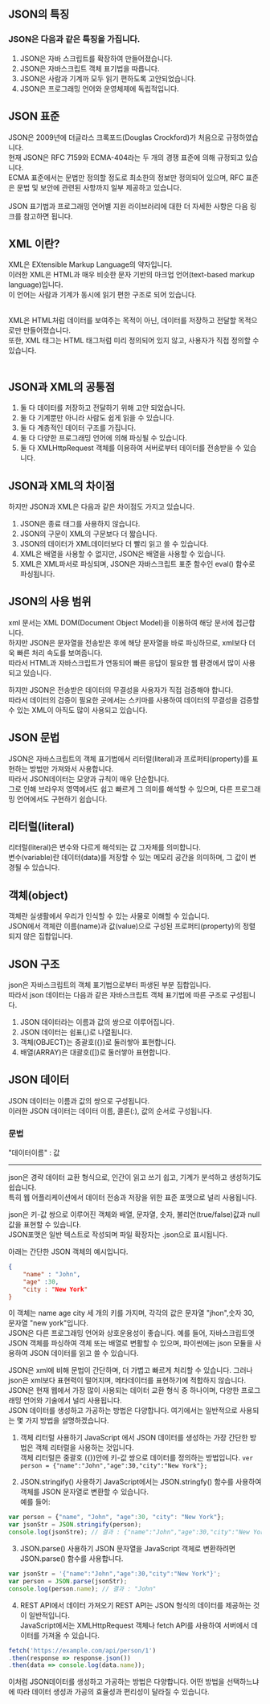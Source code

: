 ## JSON의 특징
### JSON은 다음과 같은 특징을 가집니다.
1. JSON은 자바 스크립트를 확장하여 만들어졌습니다.
2. JSON은 자바스크립트 객체 표기법을 따릅니다.
3. JSON은 사람과 기계까 모두 읽기 편하도록 고안되었습니다.
4. JSON은 프로그래밍 언어와 운영체제에 독립적입니다.

## JSON 표준
JSON은 2009년에 더글라스 크록포드(Douglas Crockford)가 처음으로 규정하였습니다. <br>
현재 JSON은 RFC 7159와 ECMA-404라는 두 개의 경쟁 표준에 의해 규정되고 있습니다. <br>
ECMA 표준에서는 문법만 정의할 정도로 최소한의 정보만 정의되어 있으며, RFC 표준은 문법 및 보안에 관련된 사항까지 일부 제공하고 있습니다.
<br><br>
JSON 표기법과 프로그래밍 언어별 지원 라이브러리에 대한 더 자세한 사항은 다음 링크를 참고하면 됩니다. <br>
## XML 이란?
XML은 EXtensible Markup Language의 약자입니다. <br>
이러한 XML은 HTML과 매우 비슷한 문자 기반의 마크업 언어(text-based markup language)입니다. <br>
이 언어는 사람과 기계가 동시에 읽기 편한 구조로 되어 있습니다. <br><br>

XML은 HTML처럼 데이터를 보여주는 목적이 아닌, 데이터를 저장하고 전달할 목적으로만 만들어졌습니다. <br>
또한, XML 태그는 HTML 태그처럼 미리 정의되어 있지 않고, 사용자가 직접 정의할 수 있습니다. <br> <br>

## JSON과 XML의 공통점
1. 둘 다 데이터를 저장하고 전달하기 위해 고안 되었습니다.
2. 둘 다 기계뿐만 아니라 사람도 쉽게 읽을 수 있습니다.
3. 둘 다 계층적인 데이터 구조를 가집니다.
4. 둘 다 다양한 프로그래밍 언어에 의해 파싱될 수 있습니다.
5. 둘 다 XMLHttpRequest 객체를 이용하여 서버로부터 데이터를 전송받을 수 있습니다.

## JSON과 XML의 차이점
하지만 JSON과 XML은 다음과 같은 차이점도 가지고 있습니다.
1. JSON은 종료 태그를 사용하지 않습니다.
2. JSON의 구문이 XML의 구문보다 더 짧습니다.
3. JSON의 데이터가 XML데이터보다 더 빨리 읽고 쓸 수 있습니다.
4. XML은 배열을 사용할 수 없지만, JSON은 배열을 사용할 수 있습니다.
5. XML은 XML파서로 파싱되며, JSON은 자바스크립트 표준 함수인 eval() 함수로 파싱됩니다.

## JSON의 사용 범위
xml 문서는 XML DOM(Document Object Model)을 이용하여 해당 문서에 접근합니다. <br>
하지만 JSON은 문자열을 전송받은 후에 해당 문자열을 바로 파싱하므로, xml보다 더욱 빠른 처리 속도를 보여줍니다. <br>
따라서 HTML과 자바스크립트가 연동되어 빠른 응답이 필요한 웹 환경에서 많이 사용되고 있습니다. <br>

하지만 JSON은 전송받은 데이터의 무결성을 사용자가 직접 검증해야 합니다. <br>
따라서 데이터의 검증이 필요한 곳에서는 스키마를 사용하여 데이터의 무결성을 검증할 수 있는 XML이 아직도 많이 사용되고 있습니다. <br>
## JSON 문법
JSON은 자바스크립트의 객체 표기법에서 리터럴(literal)과 프로퍼티(property)를 표현하는 방법만 가져와서 사용합니다. <br> 
따라서 JSON데이터는 모양과 규칙이 매우 단순합니다. <br>
그로 인해 브라우저 영역에서도 쉽고 빠르게 그 의미를 해석할 수 있으며, 다른 프로그래밍 언어에서도 구현하기 쉽습니다. <br>

## 리터럴(literal)
리터럴(literal)은 변수와 다르게 해석되는 값 그자체를 의미합니다. <br>
변수(variable)란 데이터(data)를 저장할 수 있는 메모리 공간을 의미하며, 그 값이 변경될 수 있습니다. <br>

## 객체(object)
객체란 실생활에서 우리가 인식할 수 있는 사물로 이해할 수 있습니다. <br>
JSON에서 객체란 이름(name)과 값(value)으로 구성된 프로퍼티(property)의 정렬되지 않은 집합입니다.

## JSON 구조
json은 자바스크립트의 객체 표기법으로부터 파생된 부분 집합입니다. <br>
따라서 json 데이터는 다음과 같은 자바스크립트 객체 표기법에 따른 구조로 구성됩니다.

1. JSON 데이터라는 이름과 값의 쌍으로 이루어집니다.
2. JSON 데이터는 쉼표(,)로 나열됩니다.
3. 객체(OBJECT)는 중괄호({})로 둘러쌓아 표현합니다.
4. 배열(ARRAY)은 대괄호([])로 둘러쌓아 표현합니다.

## JSON 데이터
JSON 데이터는 이름과 값의 쌍으로 구성됩니다. <br>
이러한 JSON 데이터는 데이터 이름, 콜론(:), 값의 순서로 구성됩니다. <br>
### 문법
"데이터이름" : 값

-----------------------
json은 경략 데이터 교환 형식으로, 인간이 읽고 쓰기 쉽고, 기계가 분석하고 생성하기도 쉽습니다. <br>
특히 웹 어플리케이션에서 데이터 전송과 저장을 위한 표준 포맷으로 널리 사용됩니다.

json은 키-값 쌍으로 이루어진 객체와 배열, 문자열, 숫자, 불리언(true/false)값과 null값을 표현할 수 있습니다. <br>
JSON포맷은 일반 텍스트로 작성되며 파일 확장자는 .json으로 표시됩니다.

아래는 간단한 JSON 객체의 예시입니다.
```json
{
    "name" : "John",
    "age" :30,
    "city : "New York"
}
```
이 객체는 name age city 세 개의 키를 가지며, 각각의 값은 문자열 "jhon",숫자 30, 문자열 "new york"입니다. <br>
JSON은 다른 프로그래밍 언어와 상호운용성이 좋습니다. 예를 들어, 자바스크립트엣 JSON 객체를 파싱하여 객체 또는 배열로 변활할 수 있으며, 파이썬에는 json 모듈을 사용하여 JSON 데이터를 읽고 쓸 수 있습니다. <br>

JSON은 xml에 비해 문법이 간단하며, 더 가볍고 빠르게 처리할 수 있습니다. 그러나 json은 xml보다 표현력이 떨어지며, 메타데이터를 표현하기에 적합하지 않습니다. <br>
JSON은 현재 웹에서 가장 많이 사용되는 데이터 교환 형식 중 하나이며, 다양한 프로그래밍 언어와 기술에서 널리 사용됩니다. <br>
JSON 데이터를 생성하고 가공하는 방법은 다양합니다. 여기에서는 일반적으로 사용되는 몇 가지 방법을 설명하겠습니다.

1. 객체 리터럴 사용하기
JavaScript 에서 JSON 데이터를 생성하는 가장 간단한 방법은 객체 리터럴을 사용하는 것입니다. <br>
객체 리터럴은 중괄호 ({})안에 키-값 쌍으로 데이터를 정의하는 방법입니다.
`ver person = {"name":"John","age":30,"city":"New York"};`

2. JSON.stringify() 사용하기
JavaScript에서는 JSON.stringfy() 함수를 사용하여 객체를 JSON 문자열로 변환할 수 있습니다. <br>
예를 들어:
```javascript
var person = {"name", "John", "age":30, "city": "New York"};
var jsonStr = JSON.stringify(person);
console.log(jsonStre); // 결과 : {"name":"John","age":30,"city":"New York}
```
3. JSON.parse() 사용하기
JSON 문자열을 JavaScript 객체로 변환하려면 JSON.parse() 함수를 사용합니다.
```javascript
var jsonStr = '{"name":"John","age":30,"city":"New York"}';
var person = JSON.parse(jsonStr);
console.log(person.name); // 결과 : "John"
```

4. REST API에서 데이터 가져오기
REST API는 JSON 형식의 데이터를 제공하는 것이 일반적입니다. <br>
JavaScript에서는 XMLHttpRequest 객체나 fetch API를 사용하여 서버에서 데이터를 가져올 수 있습니다.
```javascript
fetch('https://example.com/api/person/1')
.then(response => response.json())
.then(data => console.log(data.name));
```
이처럼 JSON데이터를 생성하고 가공하는 방법은 다양합니다. 어떤 방법을 선택하느냐에 따라 데이터 생성과 가공의 효율성과 편리성이 달라질 수 있습니다.

 